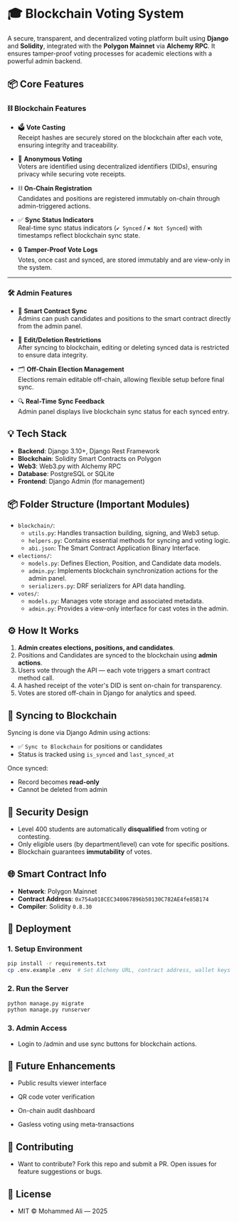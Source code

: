 # 🎓 Blockchain Voting System

A secure, transparent, and decentralized voting platform built using **Django** and **Solidity**, integrated with the **Polygon Mainnet** via **Alchemy RPC**. It ensures tamper-proof voting processes for academic elections with a powerful admin backend.

## 📦 Core Features

### ⛓️ Blockchain Features

- 🗳 **Vote Casting**  
  Receipt hashes are securely stored on the blockchain after each vote, ensuring integrity and traceability.

- 🔐 **Anonymous Voting**  
  Voters are identified using decentralized identifiers (DIDs), ensuring privacy while securing vote receipts.

- ⛓️ **On-Chain Registration**  
  Candidates and positions are registered immutably on-chain through admin-triggered actions.

- ✅ **Sync Status Indicators**  
  Real-time sync status indicators (`✔ Synced` / `✖ Not Synced`) with timestamps reflect blockchain sync state.

- 🔒 **Tamper-Proof Vote Logs**  
  Votes, once cast and synced, are stored immutably and are view-only in the system.

---

### 🛠️ Admin Features

- 🔄 **Smart Contract Sync**  
  Admins can push candidates and positions to the smart contract directly from the admin panel.

- 🚫 **Edit/Deletion Restrictions**  
  After syncing to blockchain, editing or deleting synced data is restricted to ensure data integrity.

- 🗂️ **Off-Chain Election Management**  
  Elections remain editable off-chain, allowing flexible setup before final sync.

- 🔍 **Real-Time Sync Feedback**  
  Admin panel displays live blockchain sync status for each synced entry.


## 💡 Tech Stack

- **Backend**: Django 3.10+, Django Rest Framework
- **Blockchain**: Solidity Smart Contracts on Polygon
- **Web3**: Web3.py with Alchemy RPC
- **Database**: PostgreSQL or SQLite
- **Frontend**: Django Admin (for management)

## 📦 Folder Structure (Important Modules)

* `blockchain/`:
    * `utils.py`: Handles transaction building, signing, and Web3 setup.
    * `helpers.py`: Contains essential methods for syncing and voting logic.
    * `abi.json`: The Smart Contract Application Binary Interface.
* `elections/`:
    * `models.py`: Defines Election, Position, and Candidate data models.
    * `admin.py`: Implements blockchain synchronization actions for the admin panel.
    * `serializers.py`: DRF serializers for API data handling.
* `votes/`:
    * `models.py`: Manages vote storage and associated metadata.
    * `admin.py`: Provides a view-only interface for cast votes in the admin.



## ⚙️ How It Works

1. **Admin creates elections, positions, and candidates**.
2. Positions and Candidates are synced to the blockchain using **admin actions**.
3. Users vote through the API — each vote triggers a smart contract method call.
4. A hashed receipt of the voter's DID is sent on-chain for transparency.
5. Votes are stored off-chain in Django for analytics and speed.

## 🔁 Syncing to Blockchain

Syncing is done via Django Admin using actions:
- ✅ `Sync to Blockchain` for positions or candidates
- Status is tracked using `is_synced` and `last_synced_at`

Once synced:
- Record becomes **read-only**
- Cannot be deleted from admin

## 🔐 Security Design

- Level 400 students are automatically **disqualified** from voting or contesting.
- Only eligible users (by department/level) can vote for specific positions.
- Blockchain guarantees **immutability** of votes.

## 🌐 Smart Contract Info

- **Network**: Polygon Mainnet
- **Contract Address**: `0x754a018CEC340067896b50130C782AE4fe85B174`
- **Compiler**: Solidity `0.8.30`

## 🚀 Deployment

### 1. Setup Environment

```bash
pip install -r requirements.txt
cp .env.example .env  # Set Alchemy URL, contract address, wallet keys
```


### 2. Run the Server

```bash
python manage.py migrate
python manage.py runserver
```


### 3. Admin Access

- Login to /admin and use sync buttons for blockchain actions.

## 🔎 Future Enhancements

- Public results viewer interface

- QR code voter verification

- On-chain audit dashboard

- Gasless voting using meta-transactions

## 🤝 Contributing

- Want to contribute? Fork this repo and submit a PR. Open issues for feature suggestions or bugs.

##  📝 License
- MIT © Mohammed Ali — 2025
